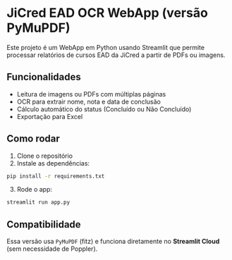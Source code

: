 # JiCred EAD OCR WebApp (versão PyMuPDF)

Este projeto é um WebApp em Python usando Streamlit que permite processar relatórios de cursos EAD da JiCred a partir de PDFs ou imagens.

## Funcionalidades

- Leitura de imagens ou PDFs com múltiplas páginas
- OCR para extrair nome, nota e data de conclusão
- Cálculo automático do status (Concluído ou Não Concluído)
- Exportação para Excel

## Como rodar

1. Clone o repositório
2. Instale as dependências:
```bash
pip install -r requirements.txt
```
3. Rode o app:
```bash
streamlit run app.py
```

## Compatibilidade

Essa versão usa `PyMuPDF` (fitz) e funciona diretamente no **Streamlit Cloud** (sem necessidade de Poppler).
